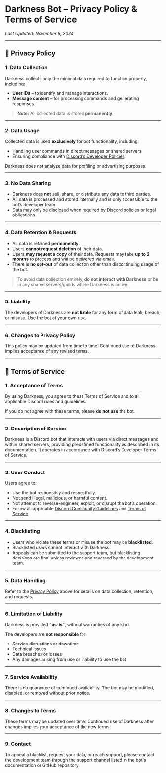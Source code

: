 # Darkness Bot – Privacy Policy & Terms of Service

_Last Updated: November 8, 2024_

---

## 📄 Privacy Policy

### 1. Data Collection

Darkness collects only the minimal data required to function properly, including:

- **User IDs** – to identify and manage interactions.
- **Message content** – for processing commands and generating responses.

> **Note:** All collected data is stored **permanently**.

---

### 2. Data Usage

Collected data is used **exclusively** for bot functionality, including:

- Handling user commands in direct messages or shared servers.
- Ensuring compliance with [Discord's Developer Policies](https://discord.com/developers/docs/policies-and-agreements).

Darkness does not analyze data for profiling or advertising purposes.

---

### 3. No Data Sharing

- Darkness does **not** sell, share, or distribute any data to third parties.  
- All data is processed and stored internally and is only accessible to the bot’s developer team.
- Data may only be disclosed when required by Discord policies or legal obligations.

---

### 4. Data Retention & Requests

- All data is retained **permanently**.
- Users **cannot request deletion** of their data.
- Users **may request a copy** of their data. Requests may take **up to 2 months** to process and will be delivered via email.
- There is **no opt-out** of data collection other than discontinuing usage of the bot.

> To avoid data collection entirely, **do not interact with Darkness** or be in any shared servers/guilds where Darkness is active.

---

### 5. Liability

The developers of Darkness are **not liable** for any form of data leak, breach, or misuse. Use the bot at your own risk.

---

### 6. Changes to Privacy Policy

This policy may be updated from time to time. Continued use of Darkness implies acceptance of any revised terms.

---

## 📝 Terms of Service

### 1. Acceptance of Terms

By using Darkness, you agree to these Terms of Service and to all applicable Discord rules and guidelines.

If you do not agree with these terms, please **do not use** the bot.

---

### 2. Description of Service

Darkness is a Discord bot that interacts with users via direct messages and within shared servers, providing predefined functionality as described in its documentation. It operates in accordance with Discord’s Developer Terms of Service.

---

### 3. User Conduct

Users agree to:

- Use the bot responsibly and respectfully.
- Not send illegal, malicious, or harmful content.
- Not attempt to reverse-engineer, exploit, or disrupt the bot’s operation.
- Follow all applicable [Discord Community Guidelines](https://discord.com/guidelines) and [Terms of Service](https://discord.com/terms).

---

### 4. Blacklisting

- Users who violate these terms or misuse the bot may be **blacklisted**.
- Blacklisted users cannot interact with Darkness.
- Appeals can be submitted to the support team, but blacklisting decisions are final unless reviewed and reversed by the development team.

---

### 5. Data Handling

Refer to the [Privacy Policy](#-privacy-policy) above for details on data collection, retention, and requests.

---

### 6. Limitation of Liability

Darkness is provided **"as-is"**, without warranties of any kind.

The developers are **not responsible** for:

- Service disruptions or downtime
- Technical issues
- Data breaches or losses
- Any damages arising from use or inability to use the bot

---

### 7. Service Availability

There is no guarantee of continued availability. The bot may be modified, disabled, or removed without prior notice.

---

### 8. Changes to Terms

These terms may be updated over time. Continued use of Darkness after changes implies your acceptance of the new terms.

---

### 9. Contact

To appeal a blacklist, request your data, or reach support, please contact the development team through the support channel listed in the bot's documentation or GitHub repository.
